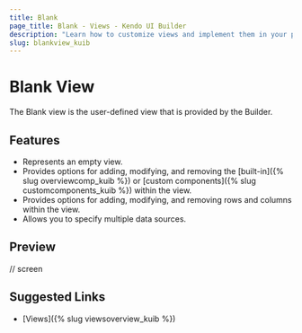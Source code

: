 ```yaml
---
title: Blank
page_title: Blank - Views - Kendo UI Builder
description: "Learn how to customize views and implement them in your project when working with the Kendo UI Builder tool for creating and managing Angular and AngularJS-based web applications."
slug: blankview_kuib
---
```


# Blank View

The Blank view is the user-defined view that is provided by the Builder.

## Features

* Represents an empty view.
* Provides options for adding, modifying, and removing the [built-in]({% slug overviewcomp_kuib %}) or [custom components]({% slug customcomponents_kuib %}) within the view.
* Provides options for adding, modifying, and removing rows and columns within the view.
* Allows you to specify multiple data sources.  

## Preview

// screen

## Suggested Links

* [Views]({% slug viewsoverview_kuib %})
